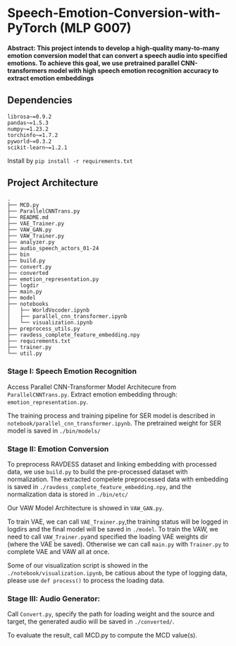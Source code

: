 # Speech-Emotion-Conversion-with-PyTorch (MLP G007)

#### Abstract: This project intends to develop a high-quality many-to-many emotion conversion model that can convert a speech audio into specified emotions. To achieve this goal, we use pretrained parallel CNN-transformers model with high speech  emotion recognition accuracy to extract emotion embeddings

## Dependencies

```
librosa~=0.9.2
pandas~=1.5.3
numpy~=1.23.2
torchinfo~=1.7.2
pyworld~=0.3.2
scikit-learn~=1.2.1
```

Install by `pip install -r requirements.txt`

## Project Architecture

```
.
├── MCD.py
├── ParallelCNNTrans.py
├── README.md
├── VAE_Trainer.py
├── VAW_GAN.py
├── VAW_Trainer.py
├── analyzer.py
├── audio_speech_actors_01-24
├── bin
├── build.py
├── convert.py
├── converted
├── emotion_representation.py
├── logdir
├── main.py
├── model
├── notebooks
│   ├── WorldVocoder.ipynb
│   ├── parallel_cnn_transformer.ipynb
│   └── visualization.ipynb
├── preprocess_utils.py
├── ravdess_complete_feature_embedding.npy
├── requirements.txt
├── trainer.py
└── util.py
```

### Stage I: Speech Emotion Recognition

Access Parallel CNN-Transformer Model Architecure from `ParallelCNNTrans.py`. Extract emotion embedding through: `emotion_representation.py`.

The training process and training pipeline for SER model is described in `notebook/parallel_cnn_transformer.ipynb`. The pretrained weight for SER model is saved in `./bin/models/`

### Stage II: Emotion Conversion

To preprocess RAVDESS dataset and linking embedding with processed data, we use `build.py` to build the pre-processed dataset with normalization. The extracted compelete preprocessed data with embedding is saved in `./ravdess_complete_feature_embedding.npy`, and the normalization data is stored in `./bin/etc/`

Our VAW Model Architecture is showed in `VAW_GAN.py`.

To train VAE, we can call `VAE_Trainer.py`,the training status will be logged in logdirs and the final model will be saved in `./model`. To train the VAW, we need to call `VAW_Trainer.py`and specified the loading VAE weights dir (where the VAE be saved). Otherwise we can call `main.py` with `Trainer.py` to complete VAE and VAW all at once.

Some of our visualization script is showed in the `./notebook/visualization.ipynb`, be catious about the type of logging data, please use `def process()` to process the loading data.

### Stage III: Audio Generator:

Call `Convert.py`, specify the path for loading weight and the source and target, the generated audio will be saved in `./converted/`.

To evaluate the result, call MCD.py to compute the MCD value(s).
